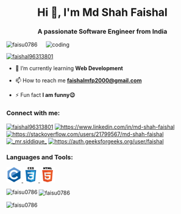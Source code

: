 <h1 align="center">Hi 👋, I'm Md Shah Faishal</h1>
<h3 align="center">A passionate Software Engineer from India</h3>
<img align="right" alt="coding" width="400" src="https://github.com/faisu0786/faisu0786/assets/124066649/cf50033a-eb02-40d9-bc7f-28da305aec61">

<p align="left"> <img src="https://komarev.com/ghpvc/?username=faisu0786&label=Profile%20views&color=0e75b6&style=flat" alt="faisu0786" /> </p>

<p align="left"> <a href="https://twitter.com/faishal96313801" target="blank"><img src="https://img.shields.io/twitter/follow/faishal96313801?logo=twitter&style=for-the-badge" alt="faishal96313801" /></a> </p>

- 🌱 I’m currently learning **Web Development**

- 📫 How to reach me **faishalmfp2000@gmail.com**

- ⚡ Fun fact **I am funny😉**

<h3 align="left">Connect with me:</h3>
<p align="left">
<a href="https://twitter.com/faishal96313801" target="blank"><img align="center" src="https://raw.githubusercontent.com/rahuldkjain/github-profile-readme-generator/master/src/images/icons/Social/twitter.svg" alt="faishal96313801" height="30" width="40" /></a>
<a href="https://linkedin.com/in/https://www.linkedin.com/in/md-shah-faishal" target="blank"><img align="center" src="https://raw.githubusercontent.com/rahuldkjain/github-profile-readme-generator/master/src/images/icons/Social/linked-in-alt.svg" alt="https://www.linkedin.com/in/md-shah-faishal" height="30" width="40" /></a>
<a href="https://stackoverflow.com/users/https://stackoverflow.com/users/21799567/md-shah-faishal" target="blank"><img align="center" src="https://raw.githubusercontent.com/rahuldkjain/github-profile-readme-generator/master/src/images/icons/Social/stack-overflow.svg" alt="https://stackoverflow.com/users/21799567/md-shah-faishal" height="30" width="40" /></a>
<a href="https://instagram.com/_mr.siddique_" target="blank"><img align="center" src="https://raw.githubusercontent.com/rahuldkjain/github-profile-readme-generator/master/src/images/icons/Social/instagram.svg" alt="_mr.siddique_" height="30" width="40" /></a>
<a href="https://auth.geeksforgeeks.org/user/https://auth.geeksforgeeks.org/user/faishal" target="blank"><img align="center" src="https://raw.githubusercontent.com/rahuldkjain/github-profile-readme-generator/master/src/images/icons/Social/geeks-for-geeks.svg" alt="https://auth.geeksforgeeks.org/user/faishal" height="30" width="40" /></a>
</p>

<h3 align="left">Languages and Tools:</h3>
<p align="left"> <a href="https://www.cprogramming.com/" target="_blank" rel="noreferrer"> <img src="https://raw.githubusercontent.com/devicons/devicon/master/icons/c/c-original.svg" alt="c" width="40" height="40"/> </a> <a href="https://www.w3schools.com/css/" target="_blank" rel="noreferrer"> <img src="https://raw.githubusercontent.com/devicons/devicon/master/icons/css3/css3-original-wordmark.svg" alt="css3" width="40" height="40"/> </a> <a href="https://www.w3.org/html/" target="_blank" rel="noreferrer"> <img src="https://raw.githubusercontent.com/devicons/devicon/master/icons/html5/html5-original-wordmark.svg" alt="html5" width="40" height="40"/> </a> </p>

<p><img align="left" src="https://github-readme-stats.vercel.app/api/top-langs?username=faisu0786&show_icons=true&locale=en&layout=compact" alt="faisu0786" /></p>

<p>&nbsp;<img align="center" src="https://github-readme-stats.vercel.app/api?username=faisu0786&show_icons=true&locale=en" alt="faisu0786" /></p>

<p><img align="center" src="https://github-readme-streak-stats.herokuapp.com/?user=faisu0786&" alt="faisu0786" /></p>

